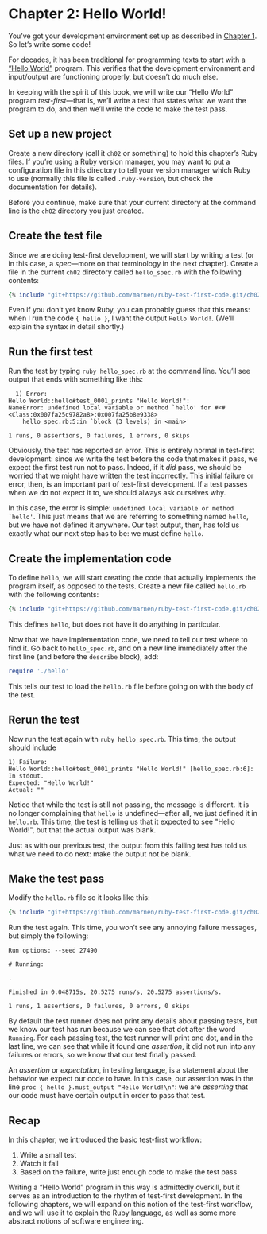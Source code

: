 # Chapter 2: Hello World!

You’ve got your development environment set up as described in [Chapter 1](01_getting_started.md). So let’s write some code!

For decades, it has been traditional for programming texts to start with a [“Hello World”](https://en.wikipedia.org/wiki/%22Hello,_World!%22_program) program. This verifies that the development environment and input/output are functioning properly, but doesn’t do much else.

In keeping with the spirit of this book, we will write our “Hello World” program _test-first_—that is, we’ll write a test that states what we want the program to do, and then we’ll write the code to make the test pass.

## Set up a new project

Create a new directory (call it `ch02` or something) to hold this chapter’s Ruby files. If you’re using a Ruby version manager, you may want to put a configuration file in this directory to tell your version manager which Ruby to use (normally this file is called `.ruby-version`, but check the documentation for details).

Before you continue, make sure that your current directory at the command line is the `ch02` directory you just created.

## Create the test file

Since we are doing test-first development, we will start by writing a test (or in this case, a _spec_—more on that terminology in the next chapter). Create a file in the current `ch02` directory called `hello_spec.rb` with the following contents:

```ruby
{% include "git+https://github.com/marnen/ruby-test-first-code.git/ch02/hello_spec.rb#02-hello-world-1" %}
```

Even if you don’t yet know Ruby, you can probably guess that this means: when I run the code `{ hello }`, I want the output `Hello World!`. (We’ll explain the syntax in detail shortly.)

## Run the first test

Run the test by typing `ruby hello_spec.rb` at the command line. You’ll see output that ends with something like this:

```
  1) Error:
Hello World::hello#test_0001_prints "Hello World!":
NameError: undefined local variable or method `hello' for #<#<Class:0x007fa25c9782a8>:0x007fa25b8e9338>
    hello_spec.rb:5:in `block (3 levels) in <main>'

1 runs, 0 assertions, 0 failures, 1 errors, 0 skips
```

Obviously, the test has reported an error. This is entirely normal in test-first development: since we write the test before the code that makes it pass, we expect the first test run not to pass. Indeed, if it _did_ pass, we should be worried that we might have written the test incorrectly. This initial failure or error, then, is an important part of test-first development. If a test passes when we do not expect it to, we should always ask ourselves why.

In this case, the error is simple: ```undefined local variable or method `hello'```. This just means that we are referring to something named `hello`, but we have not defined it anywhere. Our test output, then, has told us exactly what our next step has to be: we must define `hello`.

## Create the implementation code

To define `hello`, we will start creating the code that actually implements the program itself, as opposed to the tests. Create a new file called `hello.rb` with the following contents:

```ruby
{% include "git+https://github.com/marnen/ruby-test-first-code.git/ch02/hello.rb#02-hello-world-2" %}
```

This defines `hello`, but does not have it do anything in particular.

Now that we have implementation code, we need to tell our test where to find it. Go back to `hello_spec.rb`, and on a new line immediately after the first line (and before the `describe` block), add:
```ruby
require './hello'
```

This tells our test to load the `hello.rb` file before going on with the body of the test.

## Rerun the test

Now run the test again with `ruby hello_spec.rb`. This time, the output should include
```
1) Failure:
Hello World::hello#test_0001_prints "Hello World!" [hello_spec.rb:6]:
In stdout.
Expected: "Hello World!"
Actual: ""
```

Notice that while the test is still not passing, the message is different. It is no longer complaining that `hello` is undefined—after all, we just defined it in `hello.rb`. This time, the test is telling us that it expected to see "Hello World!", but that the actual output was blank.

Just as with our previous test, the output from this failing test has told us what we need to do next: make the output not be blank.

## Make the test pass

Modify the `hello.rb` file so it looks like this:

```ruby
{% include "git+https://github.com/marnen/ruby-test-first-code.git/ch02/hello.rb#02-hello-world-3" %}
```

Run the test again. This time, you won’t see any annoying failure messages, but simply the following:

```
Run options: --seed 27490

# Running:

.

Finished in 0.048715s, 20.5275 runs/s, 20.5275 assertions/s.

1 runs, 1 assertions, 0 failures, 0 errors, 0 skips
```

By default the test runner does not print any details about passing tests, but we know our test has run because we can see that dot after the word `Running`. For each passing test, the test runner will print one dot, and in the last line, we can see that while it found one _assertion_, it did not run into any failures or errors, so we know that our test finally passed.

An _assertion_ or _expectation_, in testing language, is a statement about the behavior we expect our code to have. In this case, our assertion was in the line `proc { hello }.must_output "Hello World!\n"`: we are _asserting_ that our code must have certain output in order to pass that test.

## Recap

In this chapter, we introduced the basic test-first workflow:
1. Write a small test
2. Watch it fail
3. Based on the failure, write just enough code to make the test pass

Writing a “Hello World” program in this way is admittedly overkill, but it serves as an introduction to the rhythm of test-first development. In the following chapters, we will expand on this notion of the test-first workflow, and we will use it to explain the Ruby language, as well as some more abstract notions of software engineering.

